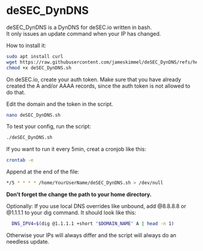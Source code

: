 # deSEC_DynDNS

deSEC_DynDNS is a DynDNS for deSEC.io written in bash.  
It only issues an update command when your IP has changed.

How to install it:
```bash
sudo apt install curl
wget https://raw.githubusercontent.com/jameskimmel/deSEC_DynDNS/refs/heads/main/deSEC_DynDNS.sh
chmod +x deSEC_DynDNS.sh
```

On deSEC.io, create your auth token. Make sure that you have already created the A and/or AAAA records, since the auth token is not allowed to do that. 

Edit the domain and the token in the script.
```bash
nano deSEC_DynDNS.sh
```

To test your config, run the script: 
```bash
./deSEC_DynDNS.sh
```

If you want to run it every 5min, creat a cronjob like this:  
```bash
crontab -e
```

Append at the end of the file: 
```bash
*/5 * * * * /home/YourUserName/deSEC_DynDNS.sh > /dev/null
```
**Don't forget the change the path to your home directory.**

Optionally:
If you use local DNS overrides like unbound, add @8.8.8.8 or @1.1.1.1 to your dig command. 
It should look like this:
```bash
  DNS_IPV4=$(dig @1.1.1.1 +short "$DOMAIN_NAME" A | head -n 1)
```

Otherwise your IPs will always differ and the script will always do an needless update.
